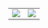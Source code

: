 



<table border=0>
  <tr>
    <td><img src="https://github-readme-stats.vercel.app/api?username=BeardedBear&show_icons=true&theme=radical&count_private=true" /></td>
    <td><img src="https://github-readme-stats.vercel.app/api/top-langs?username=BeardedBear&show_icons=true&theme=radical&layout=compact" /></td>
  </tr>
</table>
